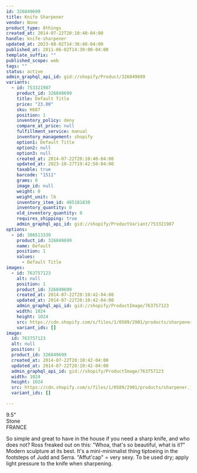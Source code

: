 ```yaml
---
id: 326849699
title: Knife Sharpener
vendor: None
product_type: 8things
created_at: 2014-07-22T20:10:40-04:00
handle: knife-sharpener
updated_at: 2023-08-02T14:36:48-04:00
published_at: 2011-06-02T14:39:00-04:00
template_suffix: ""
published_scope: web
tags: ""
status: active
admin_graphql_api_id: gid://shopify/Product/326849699
variants:
  - id: 753321987
    product_id: 326849699
    title: Default Title
    price: "23.00"
    sku: K687
    position: 1
    inventory_policy: deny
    compare_at_price: null
    fulfillment_service: manual
    inventory_management: shopify
    option1: Default Title
    option2: null
    option3: null
    created_at: 2014-07-22T20:10:40-04:00
    updated_at: 2023-10-27T19:42:50-04:00
    taxable: true
    barcode: "1511"
    grams: 0
    image_id: null
    weight: 0
    weight_unit: lb
    inventory_item_id: 485101830
    inventory_quantity: 0
    old_inventory_quantity: 0
    requires_shipping: true
    admin_graphql_api_id: gid://shopify/ProductVariant/753321987
options:
  - id: 386513339
    product_id: 326849699
    name: Default
    position: 1
    values:
      - Default Title
images:
  - id: 763757123
    alt: null
    position: 1
    product_id: 326849699
    created_at: 2014-07-22T20:10:42-04:00
    updated_at: 2014-07-22T20:10:42-04:00
    admin_graphql_api_id: gid://shopify/ProductImage/763757123
    width: 1024
    height: 1024
    src: https://cdn.shopify.com/s/files/1/0589/2901/products/sharpener.jpeg?v=1406074242
    variant_ids: []
image:
  id: 763757123
  alt: null
  position: 1
  product_id: 326849699
  created_at: 2014-07-22T20:10:42-04:00
  updated_at: 2014-07-22T20:10:42-04:00
  admin_graphql_api_id: gid://shopify/ProductImage/763757123
  width: 1024
  height: 1024
  src: https://cdn.shopify.com/s/files/1/0589/2901/products/sharpener.jpeg?v=1406074242
  variant_ids: []

---
```


9.5"  
Stone  
FRANCE

So simple and great to have in the house if you need a sharp knife, and who does not? Ross freaked out on this: "Whoa, that's so beautiful, what is it?" Modern sculpture at its best. It's a mini-minimalist thing tiptoeing in the footsteps of Judd and Serra. "Affut'cap" = very sexy. To be used dry; apply light pressure to the knife when sharpening.